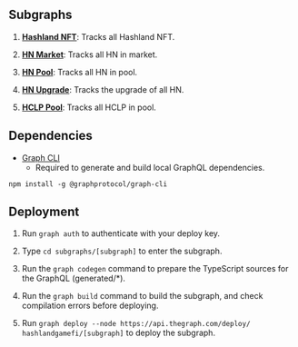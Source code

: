 ## Subgraphs

1. **[Hashland NFT](https://thegraph.com/explorer/subgraph/hashlandgamefi/hashland-nft)**: Tracks all Hashland NFT.

2. **[HN Market](https://thegraph.com/explorer/subgraph/hashlandgamefi/hn-market)**: Tracks all HN in market.

3. **[HN Pool](https://thegraph.com/explorer/subgraph/hashlandgamefi/hn-pool)**: Tracks all HN in pool.

4. **[HN Upgrade](https://thegraph.com/explorer/subgraph/hashlandgamefi/hn-upgrade)**: Tracks the upgrade of all HN.

5. **[HCLP Pool](https://thegraph.com/explorer/subgraph/hashlandgamefi/hclp-pool)**: Tracks all HCLP in pool.

## Dependencies

- [Graph CLI](https://github.com/graphprotocol/graph-cli)
    - Required to generate and build local GraphQL dependencies.

```shell
npm install -g @graphprotocol/graph-cli
```

## Deployment

1. Run `graph auth` to authenticate with your deploy key.

2. Type `cd subgraphs/[subgraph]` to enter the subgraph.

3. Run the `graph codegen` command to prepare the TypeScript sources for the GraphQL (generated/*).

4. Run the `graph build` command to build the subgraph, and check compilation errors before deploying.

5. Run `graph deploy --node https://api.thegraph.com/deploy/ hashlandgamefi/[subgraph]` to deploy the subgraph.